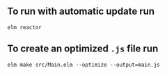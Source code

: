 ## To run with automatic update run
```
elm reactor
```

## To create an optimized `.js` file run
```
elm make src/Main.elm --optimize --output=main.js
```
